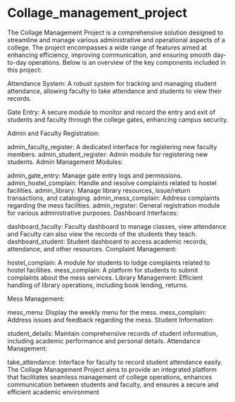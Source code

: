 # Collage_management_project
The Collage Management Project is a comprehensive solution designed to streamline and manage various administrative and operational aspects of a college. The project encompasses a wide range of features aimed at enhancing efficiency, improving communication, and ensuring smooth day-to-day operations. Below is an overview of the key components included in this project:

Attendance System: A robust system for tracking and managing student attendance, allowing faculty to take attendance and students to view their records.

Gate Entry: A secure module to monitor and record the entry and exit of students and faculty through the college gates, enhancing campus security.

Admin and Faculty Registration:

admin_faculty_register: A dedicated interface for registering new faculty members.
admin_student_register: Admin module for registering new students.
Admin Management Modules:

admin_gate_entry: Manage gate entry logs and permissions.
admin_hostel_complain: Handle and resolve complaints related to hostel facilities.
admin_library: Manage library resources, issue/return transactions, and cataloging.
admin_mess_complain: Address complaints regarding the mess facilities.
admin_register: General registration module for various administrative purposes.
Dashboard Interfaces:

dashboard_faculty: Faculty dashboard to manage classes, view attendance and Faculty can also view the records of the students they teach.
dashboard_student: Student dashboard to access academic records, attendance, and other resources.
Complaint Management:

hostel_complain: A module for students to lodge complaints related to hostel facilities.
mess_complain: A platform for students to submit complaints about the mess services.
Library Management: Efficient handling of library operations, including book lending, returns.

Mess Management:

mess_menu: Display the weekly menu for the mess.
mess_complain: Address issues and feedback regarding the mess.
Student Information:

student_details: Maintain comprehensive records of student information, including academic performance and personal details.
Attendance Management:

take_attendance: Interface for faculty to record student attendance easily.
The Collage Management Project aims to provide an integrated platform that facilitates seamless management of college operations, enhances communication between students and faculty, and ensures a secure and efficient academic environment
